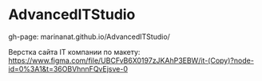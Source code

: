 # AdvancedITStudio

gh-page: marinanat.github.io/AdvancedITStudio/

Верстка сайта IT компании по макету: https://www.figma.com/file/UBCFvB6X0197zJKAhP3EBW/it-(Copy)?node-id=0%3A1&t=36OBVhnnFQvEjsve-0
